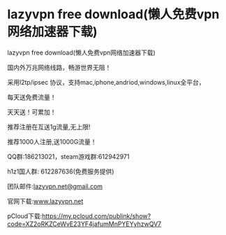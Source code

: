 # lazyvpn free download(懒人免费vpn网络加速器下载)
lazyvpn free download(懒人免费vpn网络加速器下载)

国内外万兆网络线路，畅游世界无阻！

采用l2tp/ipsec 协议，支持mac,iphone,andriod,windows,linux全平台，

每天送免费流量！ 

天天送！可累加！   

推荐注册在互送1g流量,无上限! 

推荐1000人注册,送1000G流量！ 

QQ群:186213021，steam游戏群:612942971 

h1z1国人群: 612287636(免费服务提供) 

团队邮件:lazyvpn.net@gmail.com 

官网下载:www.lazyvpn.net

pCloud下载:https://my.pcloud.com/publink/show?code=XZ2oRKZCeWvE23YF4jafumMnPYEYyhzwQV7
